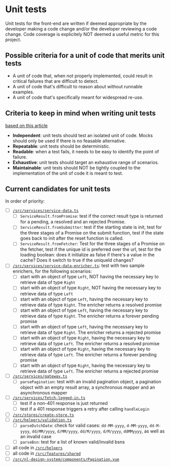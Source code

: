# Unit tests

Unit tests for the front-end are written if deemed appropriate by the developer making a code change and/or the developer reviewing a code change. Code coverage is explicitely NOT deemed a useful metric for this project.

## Possible criteria for a unit of code that merits unit tests
- A unit of code that, when not properly implemented, could result in critical failures that are difficult to detect.
- A unit of code that's difficult to reason about without runnable examples.
- A unit of code that's specifically meant for widespread re-use.

## Criteria to keep in mind when writing unit tests
[based on this article](https://www.ponicode.com/shift-left/a-beginner-guide-to-understanding-unit-testing)
- **Independent**: unit tests should test an isolated unit of code. Mocks should only be used if there is no feasable alternative.
- **Repeatable**: unit tests should be deterministic.
- **Readable**: when a test fails, it needs to be easy to identify the point of failure. 
- **Exhaustive**: unit tests should target an exhaustive range of scenarios.
- **Maintainable**: unit tests should NOT be tightly coupled to the implementation of the unit of code it is meant to test.

## Current candidates for unit tests
In order of priority:
- [ ] [`/src/services/service-data.ts`](/src/services/service-data.ts)
  - [ ] `ServiceResult.fromPromise`: test if the correct result type is returned for a pending, a resolved and an rejected Promise.
  - [ ] `ServiceResult.fromSubmitter`: test if the starting state is init, test for the three stages of a Promise on the submit function, test if the state goes back to init after the reset function is called.
  - [ ] `ServiceResult.fromFetcher`: Test for the three stages of a Promise on the fetcher, test if the unique id is preferred over the url, test for the loading boolean: does it initialize as false if there's a value in the cache? Does it switch to true if the uniqueId changes?
- [ ] [`/src/services/service-data-enricher.ts`](/src/services/service-data-enricher.ts): test with two sample enrichers, for the following scenarios:
  - [ ] start with an object of type `Left`, NOT having the necessary key to retrieve data of type `Right`
  - [ ] start with an object of type `Right`, NOT having the necessary key to retrieve data of type `Left`
  - [ ] start with an object of type `Left`, having the necessary key to retrieve data of type `Right`. The enricher returns a resolved promise
  - [ ] start with an object of type `Left`, having the necessary key to retrieve data of type `Right`. The enricher returns a forever pending promise
  - [ ] start with an object of type `Left`, having the necessary key to retrieve data of type `Right`. The enricher returns a rejected promise
  - [ ] start with an object of type `Right`, having the necessary key to retrieve data of type `Left`. The enricher returns a resolved promise
  - [ ] start with an object of type `Right`, having the necessary key to retrieve data of type `Left`. The enricher returns a forever pending promise
  - [ ] start with an object of type `Right`, having the necessary key to retrieve data of type `Left`. The enricher returns a rejected promise
- [ ] [`/src/services/gateway.ts`](/src/services/gateway.ts)
  - [ ] `parsePagination`: test with an invalid pagination object, a pagination object with an empty result array, a synchronous mapper and an asynchronous mapper
- [ ] [`/src/services/fetch-logged-in.ts`](/src/services/fetch-logged-in.ts)
  - [ ] test if a non-401 response is just returned
  - [ ] test if a 401 response triggers a retry after calling `handleLogin`
- [ ] [`/src/stores/create-store.ts`](/src/stores/create-store.ts)
- [ ] [`/src/helpers/validation.ts`](/src/helpers/validation.ts)
  - [ ] `parseDutchDate`: check for valid cases: `dd-MM-yyyy`, `d-MM-yyyy`, `dd-M-yyyy`, `dd/MM/yyyy`, `d/MM/yyyy`, `dd/M/yyyy`, `d/M/yyyy`, `ddMMyyyy`, as well as an invalid case
  - [ ] `parseBsn`: test for a list of known valid/invalid bsns
- [ ] all code in [`/src/helpers`](/src/helpers)
- [ ] all code in [`/src/features/shared`](/src/features/shared)
- [ ] [`/src/nl-design-system/components/Pagination.vue`](/src/nl-design-system/components/Pagination.vue)
